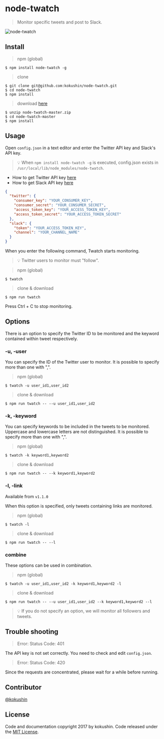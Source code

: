 # node-twatch

> Monitor specific tweets and post to Slack.

![node-twatch](https://github.com/kokushin/node-twatch/blob/material/demo.gif?raw=true)

## Install

> npm (global)

```shell
$ npm install node-twatch -g
```

> clone

```shell
$ git clone git@github.com:kokushin/node-twatch.git
$ cd node-twatch
$ npm install
```

> download [here](https://github.com/kokushin/node-twatch/archive/master.zip)

```shell
$ unzip node-twatch-master.zip
$ cd node-twatch-master
$ npm install
```

## Usage

Open `config.json` in a text editor and enter the Twitter API key and Slack's API key.

> 💡 When `npm install node-twatch -g` is executed, config.json exists in `/usr/local/lib/node_modules/node-twatch`.

- How to get Twitter API key [here](https://apps.twitter.com/)
- How to get Slack API key [here](https://api.slack.com/apps?new_app=1)

```json
{
  "twitter": {
    "consumer_key": "YOUR_CONSUMER_KEY",
    "consumer_secret": "YOUR_CONSUMER_SECRET",
    "access_token_key": "YOUR_ACCESS_TOKEN_KEY",
    "access_token_secret": "YOUR_ACCESS_TOKEN_SECRET"
  },
  "slack": {
    "token": "YOUR_ACCESS_TOKEN_KEY",
    "channel": "YOUR_CHANNEL_NAME"
  }
}
```

When you enter the following command, Twatch starts monitoring.

> 💡 Twitter users to monitor must "follow".

> npm (global)

```shell
$ twatch
```

> clone & download

```shell
$ npm run twatch
```

Press Ctrl + C to stop monitoring.

## Options

There is an option to specify the Twitter ID to be monitored and the keyword contained within tweet respectively.

### -u, -user

You can specify the ID of the Twitter user to monitor. It is possible to specify more than one with ",".

> npm (global)

```shell
$ twatch -u user_id1,user_id2
```

> clone & download

```shell
$ npm run twatch -- --u user_id1,user_id2
```

### -k, -keyword

You can specify keywords to be included in the tweets to be monitored. Uppercase and lowercase letters are not distinguished. It is possible to specify more than one with ",".

> npm (global)

```shell
$ twatch -k keyword1,keyword2
```

> clone & download

```shell
$ npm run twatch -- --k keyword1,keyword2
```

### -l, -link

Available from `v1.1.0`

When this option is specified, only tweets containing links are monitored.

> npm (global)

```shell
$ twatch -l
```

> clone & download

```shell
$ npm run twatch -- --l
```

### combine

These options can be used in combination.

> npm (global)

```shell
$ twatch -u user_id1,user_id2 -k keyword1,keyword2 -l
```

> clone & download

```shell
$ npm run twatch -- --u user_id1,user_id2 --k keyword1,keyword2 --l
```

> 💡 If you do not specify an option, we will monitor all followers and tweets.

## Trouble shooting

> Error: Status Code: 401

The API key is not set correctly. You need to check and edit `config.json`.

> Error: Status Code: 420

Since the requests are concentrated, please wait for a while before running.

## Contributor
[@kokushin](https://github.com/kokushin)

## License
Code and documentation copyright 2017 by kokushin. Code released under the [MIT License](https://github.com/kokushin/node-twatch/blob/master/LICENSE).
